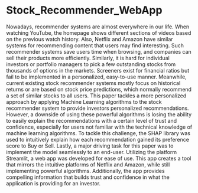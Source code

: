 # Stock_Recommender_WebApp

Nowadays, recommender systems are almost everywhere in our life. When watching
YouTube, the homepage shows different sections of videos based on the previous watch history.
Also, Netflix and Amazon have similar systems for recommending content that users may find
interesting. Such recommender systems save users time when browsing, and companies can sell
their products more efficiently.
Similarly, it is hard for individual investors or portfolio managers to pick a few
outstanding stocks from thousands of options in the markets. Screeners exist for financial ratios
but fail to be implemented in a personalized, easy-to-use manner. Meanwhile, current existing
stock recommender systems mostly focus on historical returns or are based on stock price
predictions, which normally recommend a set of similar stocks to all users. This paper tackles a
more personalized approach by applying Machine Learning algorithms to the stock
recommender system to provide investors personalized recommendations.
However, a downside of using these powerful algorithms is losing the ability to easily
explain the recommendations with a certain level of trust and confidence, especially for users not
familiar with the technical knowledge of machine learning algorithms. To tackle this challenge,
the SHAP library was used to intuitively explain how each recommendation gained its
preference score to Buy or Sell.
Lastly, a major driving task for this paper was to implement the model seamlessly to an
end-user. Utilizing the platform Streamlit, a web app was developed for ease of use. This app
creates a tool that mirrors the intuitive platforms of Netflix and Amazon, while still
implementing powerful algorithms. Additionally, the app provides compelling information that
builds trust and confidence in what the application is providing for an investor.
